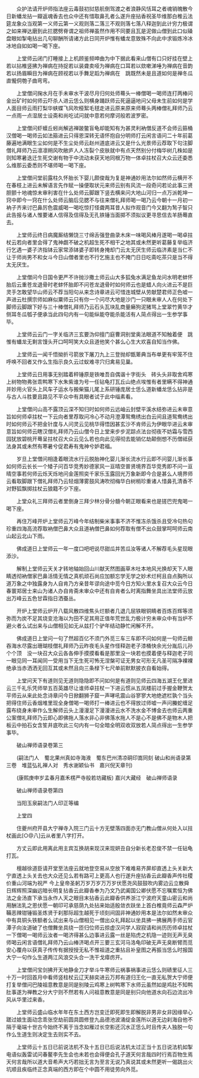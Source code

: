 <!-- { "loadSidebar": true } -->
　　众护法请开炉师指法座云毒鼓初挝慈航倒驾渡之者浪静风恬耳之者魂销魄散今日新蟠龙拈一瓣返魂香去也众中还有惜取鼻孔者么遂升座拈香祝圣毕维那白椎云法筵龙象众当观第一义师云第一义观则落二落三不观则落七落八释迦到此计穷力极谓之如来禅达磨到此拦腮劈脊谓之祖师禅虽然作用不同要且瓦是泥做山僧到此口似磉盘眼如掣电拈出几句聊酬所请诸方此日同开炉惟有蟠龙意致殊不向此中求锻炼冷冰冰地自如如喝一喝下座。

　　上堂师云闭门打睡接上上机顾鉴频呻曲为中下据此看来山僧有口只好挂在壁上若以拈椎竖拂为禅病在持捉若以装聋卖哑为禅病在口耳若以欬嗽涕唾为禅病在音韵若以扬眉瞬目为禅病在顾视若以手舞足蹈为禅病在　跳既然未是且道如何是禅冬瓜直儱侗匏子曲弯弯。

　　上堂僧问掬水月在手未审水干波尽月归何处师蓦头一棒僧喝一喝师连打两棒问金出矿时如何师云吓杀人进云恁么则横身踊跃师云死逼逼地问父母未生前如何是学人面目师云雨打梨华蛱蝶飞风吹桠絮毛毬走进云原来原来师蓦头两棒僧礼拜师乃云一点雨一点湿居士设斋和尚吃试问就中意若何摩诃般若波罗密。

　　上堂僧问虾蟆丘蚓尚解逃禅跛鳖盲龟却能知有为甚灵利衲僧反道不会师云箍桶汉僧喝一喝师云如法箍进云只得恩深转无语怀抱自分明师打云闲言语问二十年前葛藤遍地满眼生尘如何是不生尘处师云赵州道底进云又是什么光景师云荐取下句注脚僧礼拜师乃云凛凛朔风吹敝庐人人冻裂个皮肤就中有点天然别分付梅华树几株如是则知寒暑迭迁生死交谢有物于中流动未获天地同根万物一体卓拄杖召大众云还委悉么维那云委悉则不堪师喝一喝下座。

　　上堂僧问堂前露柱久怀胎长下婴儿颇俊哉为复是神通妙用法尔如然师云横开不在春枝上进云未解语言先作赋一操便取状元来师云别有风流一段奇问若论此事三贤胆颤十地魂惊未审利害在什么处师云脚跟下竖去横来问大地山河归一点万派乾坤一窍中即今一窍在什么处师云脑后见腮不与往来僧礼拜师喝一喝乃云今朝十一月初一衲子齐来讨巴鼻厉色震威喝一喝吃惊打怪聋两耳昔人拟作观音门今又翻为鹙子智只此告报与诸人惟要诸人信得及信得及无孔铁锤当面掷不须拟议更寻思信去羊肠蓦直去。

　　上堂师云终日病魔厮结懒饶三寸绵舌强登曲录木床一味喝风棒月遂喝一喝卓拄杖云若向者里会得了鬼神觑不破之机超生死不相干之地其或未然更听葛藤复举临济行乞遇一婆子济指钵云家常添钵婆子即转身掩却门云太无厌生师云临济素是当仁不让于师尚男不和女斗今日山僧者里也不行乞施主也不掩门日日吃斋吃茶只是当不得太无厌生。

　　上堂僧问今日国令更严不许抛沙撒土师云山大多狐兔水满足鱼龙问水明老蚌怀胎后云重苍龙退骨时老蚌怀胎即不问苍龙退骨时如何师云也是蜡人向火进云不是巨灵手怎敢望华山师云不荐当阳句从来念诗章进云可惜连城壁从劳献楚君师正色嘘一声进云杜撰宗师如麻似粟师云只有你一个问尽大地是沙门一只眼未审人人在何处下脚师云脚跟下好与三十棒僧礼拜师乃云石头瓦块乱商量癞狗泥猪骂上堂翠竹黄华才侧耳冬瓜瓠子便承当此四句内有一句能纵能夺能杀能活有人简点得出一生参学事毕。

　　上堂师云云门一字关临济三玄要沩仰擅门庭曹洞别堂奥法眼道不知触着便　跳惟有蟠龙无剩言馒头开口呵呵笑大众且道他笑个甚么心生大欢喜自知当作佛。

　　上堂师云一闻千悟拗折弓箭放下屠刀九上三登抛却甑箄典当布单更有牢笼不住呼唤不回者又作么生指示良久云过蚁难寻穴归禽易见巢。

　　上堂师云日用事无别踏着秤锤原是铁唯吾自偶谐十字街头　砖头头非取舍鸡寒上树物物弗张乖鸭寒下水朱紫谁为号一任钻龟打瓦丘山绝点埃惟有者里瞒不得神通并妙用火官头上风车子运水与搬柴猫儿尾上系研锤庞居士恁么道新蟠龙恁么拈非是与古人斗胜要且路见不平众中有具眼者试于此中缁素看。

　　上堂僧问山高不露顶云深不知归时如何师云远岫云封壁平溪水结弥进云未审意旨如何师卓拄杖一下云向者里荐取问冷心不动月澄潭鸳鸯绣出白云间且道鸳鸯绣出时如何师云不把金针度与人问灵云见桃华得悟因甚玄沙不肯师云为伊眼华进云未审意旨如何师云瞎汉僧礼拜师乃云山僧今日上堂来步步泥踪点法台彻夜不妨霜与雪西园犹放碧桃开蓦呈拄杖召大众云见么若也向此见得彻去能销亿劫颠倒想不历僧祗获法身其或未然有寒暑兮促君寿有鬼神兮妒君福。

　　岁旦上堂僧问相逢着眼流水行云脱胎神化婴儿渐长流水行云即不问婴儿渐长事如何师云长长一个矮子问百华竞秀妙德家风一亘晴空普贤境界百华竞秀即不问一亘晴空事若何师云烁天烁地问金莲照奕千家乐玉露回光万象新即今合是甚么人境界师云看取脚跟下僧礼拜师乃云轻烟薄雾鼓风涛吹彻梅华白树梢珍重诸人惜鼻孔清香不对野狐飘掷拄杖云狼籍不少下座。

　　上堂众礼三拜师云者里倒身三拜少林分骨分髓今朝正眼看来也是搓巴兜鬼喝一喝下座。

　　再住万峰开炉上堂师云万峰今年结制柴米事事不济不惟冻杀饿杀且受冷句热句珍重四海高流荐取衲僧巴鼻大众且道衲僧巴鼻如何荐取有僧不出众鼓掌呵呵师云南山起云北山下雨。

　　佛成道日上堂师云一年一度口吧吧说尽甜瓜并苦瓜汝等诸人不解荐毛头星现眼添沙。

　　解制上堂师云天关才转地轴始回山川献天然图画草木吐本地风光换却天下人眼睛透彻衲僧家巴鼻活情无情之真机顽石尚应加额忘学无学之妙术烂柯且自点胸所以道万象之中独露身为人自肯乃方亲昔年谬向途中觅今日方知火里水复召大众云今日春寰郑居士来山为诸人办自肯斋未审众中还有自肯者么时离指舞坐具出法堂师云放出万峰云五色甘霖指日洒蚕丛。

　　开炉上堂师云炉开八载风散四维焦头烂额者几退几屈铁眼铜睛者百炼百辉等须弥而为炭不足其烧变沧海以为田不足其用正值年荒世乱力极计穷未审众中有当炉不避火者么试出来与山僧相见如无从兹打个驴年结动静忙闲解不开。

　　佛成道日上堂问一句了然超百亿不须门外觅三车三车即不问如何是一句师云鲸吞海水尽露出珊瑚枝僧礼拜师乃云昨夜毛头星作怪释迦老子漆桶快余光分胤后儿孙个个顶　没一块召大众云各各伸手摸摸看看是那里没一块若也摸着便与释迦老子同一眼见同一耳闻同一受用当下无生死可怖无涅槃可证无男女可形无凡圣可隔净裸裸绝承当赤洒洒无回互其或未然且向三条椂下七尺单前默默披衣自看始得。

　　上堂问天下有道则见无道则隐隐即不问如何是有道则见师云四海五湖王化里进云三千礼乐凭师举五百英雄尽让谁师卓拄杖一下进云惯从五凤楼前过手握金鞭贺太平师云从来此处念诗章问今日掀翻狮子窟一声哮吼震山谷寥寥大地绝遮栏孰个当头把得住师云香烟堆里现全身僧喝一喝师打一棒进云也不得放过师嘘一声问螣蛇缠足露布绕身未审作么生解师云头上漫漫足下漫漫进云水不洗水金不博金去也师云两重公案僧礼拜师乃云即心即佛拖人落水非心非佛落水拖人不是心不是佛不是物木人把板云中拍石女含笙井底吹此三句内有一句全暗全明双收双放若人简点得出一生参学事毕。

　　破山禅师语录卷第三

　　(嗣法门人　蜀北果州真如寺海液　蜀东巴州清凉硐印嵩同刻
破山和尚语录第三卷　堆蓝弘礼禅人对　秀水谢颖仙书　嘉兴倪天章刊)

　　(康熙庚申岁孟春月嘉禾楞严寺般若坊藏板)
嘉兴大藏经　破山禅师语录


　　破山禅师语录卷第四

　　当阳玉泉嗣法门人印正等编

　　上堂四

　　住夔州府开县大宁禅寺入院三门云十方无壁落四面亦无门教山僧从何处入以拄杖画此[○@八]云从者里八字打开。

　　方丈云即此用离此用主宾互换胡来现汉来现妍丑自分新长老忍俊不禁一任钻龟打瓦。

　　檀越徐道臣请开堂至法座云就地登空易从空放下难难易齐屏却直透上头关新大宁直透上头关去也大众还见么若有路可上更高人也行遂升座拈香云此瓣香声传社稷价重山河端为祝严
今上皇帝圣躬万岁万岁万万岁伏愿尧风鼓鼓吹内雾边云立散舜日辉辉照深幽远暗长明复拈香云此瓣香奉为乃文乃武阖国公卿伏愿不忘嘱累恒为佛法之金汤直下承当永作人天之眼目末拈香云此瓣香供养浙江宁波府天童山密云和尚用酬法乳之恩伏愿一朝印可承慈荫九处拈来始适殷敛衣趺坐上首白椎竟师云森严炉鞴恶辣钳锤锻圣炼贤于刹那际超生越死于顷刻间固非神通妙用本是法尔如然未审众中有具铜头铁额者么试出来与山僧相见一僧出众礼拜起以坐具拂一拂展两手师云官潭子向汝道破了也僧舞坐具绕一匝归位师云掠虚汉问学人寂寂请和尚历历师卓拄杖一下僧喝一喝师云汝者一喝济得甚么边事进云露一丝是陷虎之机隐一迹则无声无臭师喝云闲言语僧礼拜师乃云山棒济喝点开三要三玄河马洛龟印破无声无臭断臂而觅安心覆舟以获真子传传有据授授无私不惟祖道之重拈且补皇图之再振当恁么时报国大宁一句作么生道两江风浪交头合一洗干戈瘴疠开。

　　上堂僧问宝剑拂开天地静金刀才举斗牛寒师云祸事祸事进云恁么则碛里征人三十万一时回首月中看师竖柱杖云辽天赫奕进云万邦有道归王化一直无私贺大宁师便打复举僧问巴陵祖意教意是同是别陵云鸡寒上树鸭寒下水师云虽然如是鸡肚不知鸭肚事遂为禅教之分大宁则不然若有人问祖意教意是同是别只向他道水向石边流出冷风从华里过来香。

　　上堂师云盛山临水年年在东土西方岂变迁即死即生即解脱非男非女非因缘举心蹉过娘生面动念乖张空劫前圆具圆修登九品德池波涌绽金莲所以道无边刹海自他不隔于毫端十世古今始终不离于当念如雁过长空影还沉水正恁么时且传夫人独脱一句作么生道生则决定生去则实不去。

　　上堂师云十五日已前说法机不及十五日已后说法机太过正当十五日说法机如掣电语似轰雷试问春鳌李先生会也未若也会得便会孔子道天何言哉四时行焉百物生焉天何言哉所以道大音希声大巧若拙无言为至言无说乃真说其或未然更听一偈跳出火坑顺且疾临终正念真端的西方即在个中圆不用徒劳向外觅。

